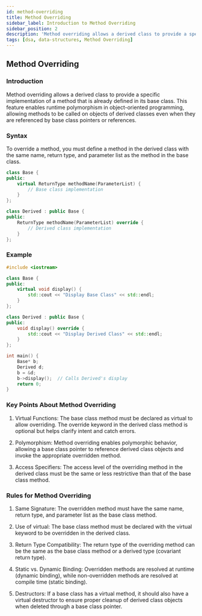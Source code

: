 ```yaml
---
id: method-overriding
title: Method Overriding
sidebar_label: Introduction to Method Overriding
sidebar_position: 2
description: 'Method overriding allows a derived class to provide a specific implementation of a method that is already defined in its base class. This feature enables runtime polymorphism in object-oriented programming.'
tags: [dsa, data-structures, Method Overriding]
---
```


## Method Overriding

### Introduction 

Method overriding allows a derived class to provide a specific implementation of a method that is already defined in its base class. This feature enables runtime polymorphism in object-oriented programming, allowing methods to be called on objects of derived classes even when they are referenced by base class pointers or references.

### Syntax

To override a method, you must define a method in the derived class with the same name, return type, and parameter list as the method in the base class.

```cpp
class Base {
public:
    virtual ReturnType methodName(ParameterList) {
        // Base class implementation
    }
};

class Derived : public Base {
public:
    ReturnType methodName(ParameterList) override {
        // Derived class implementation
    }
};
```

### Example

```cpp
#include <iostream>

class Base {
public:
    virtual void display() {
        std::cout << "Display Base Class" << std::endl;
    }
};

class Derived : public Base {
public:
    void display() override {
        std::cout << "Display Derived Class" << std::endl;
    }
};

int main() {
    Base* b;
    Derived d;
    b = &d;
    b->display();  // Calls Derived's display
    return 0;
}
```
### Key Points About Method Overriding
1. Virtual Functions: The base class method must be declared as virtual to allow overriding. The override keyword in the derived class method is optional but helps clarify intent and catch errors.

2. Polymorphism: Method overriding enables polymorphic behavior, allowing a base class pointer to reference derived class objects and invoke the appropriate overridden method.

3. Access Specifiers: The access level of the overriding method in the derived class must be the same or less restrictive than that of the base class method.

### Rules for Method Overriding

1. Same Signature: The overridden method must have the same name, return type, and parameter list as the base class method.

2. Use of virtual: The base class method must be declared with the virtual keyword to be overridden in the derived class.

3. Return Type Compatibility: The return type of the overriding method can be the same as the base class method or a derived type (covariant return type).

4. Static vs. Dynamic Binding: Overridden methods are resolved at runtime (dynamic binding), while non-overridden methods are resolved at compile time (static binding).

5. Destructors: If a base class has a virtual method, it should also have a virtual destructor to ensure proper cleanup of derived class objects when deleted through a base class pointer.
